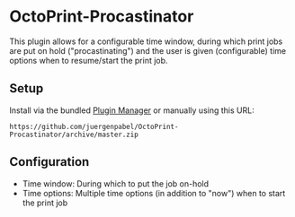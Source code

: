 # OctoPrint-Procastinator

This plugin allows for a configurable time window, during which print jobs are put on hold ("procastinating") and
the user is given (configurable) time options when to resume/start the print job.

## Setup

Install via the bundled [Plugin Manager](https://docs.octoprint.org/en/master/bundledplugins/pluginmanager.html)
or manually using this URL:

    https://github.com/juergenpabel/OctoPrint-Procastinator/archive/master.zip

## Configuration

 * Time window: During which to put the job on-hold
 * Time options: Multiple time options (in addition to "now") when to start the print job
